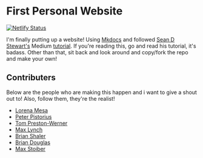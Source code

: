 # First Personal Website

[![Netlify Status](https://api.netlify.com/api/v1/badges/f7e60b73-6d22-4e76-94e8-71f9cb64b4d8/deploy-status)](https://app.netlify.com/sites/jovial-aryabhata-7dee41/deploys)

I'm finally putting up a website! Using [Mkdocs](https://www.mkdocs.org/) and
followed [Sean D Stewart's](https://seandstewart.io/) Medium [tutorial](https://medium.com/swlh/publish-a-static-website-in-a-day-with-mkdocs-and-netlify-3cc076d0efaf).
If you're reading this, go and read his tutorial, it's badass. Other than that,
sit back and look around and copy/fork the repo and make your own!

## Contributers

Below are the people who are making this happen and i want to give a shout out
to! Also, follow them, they're the realist!

* [Lorena Mesa](https://github.com/lorenanicole)
* [Peter Pistorius](https://github.com/peterp)
* [Tom Preston-Werner](https://github.com/mojombo)
* [Max Lynch](https://github.com/mlynch)
* [Brian Shaler](https://github.com/brianshaler)
* [Brian Douglas](https://github.com/bdougie)
* [Max Stoiber](https://github.com/mxstbr)
